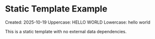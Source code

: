 # Static Template Example

Created: 2025-10-19
Uppercase: HELLO WORLD
Lowercase: hello world

This is a static template with no external data dependencies.
